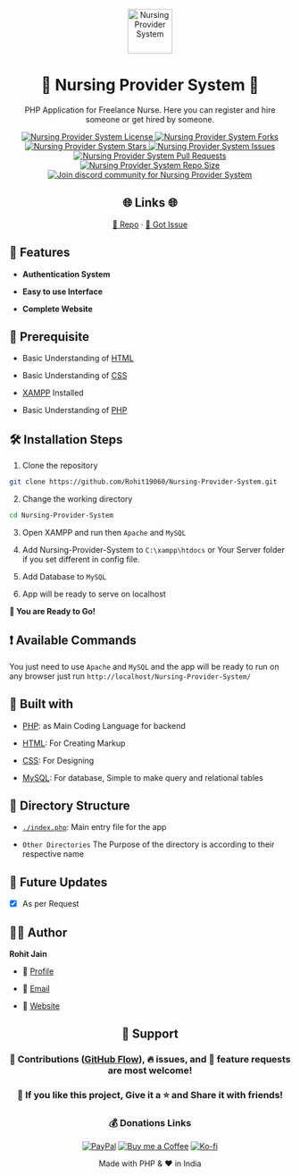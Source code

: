 <p align="center">
  <a href="https://github.com/Rohit19060/Nursing-Provider-System" title="Nursing Provider System">
    <img src="https://kingtechnologies.in/assets/images/logo.png" width="80px" alt="Nursing Provider System"/>
  </a>
</p>
<h1 align="center">🌟 Nursing Provider System 🌟</h1>
<p align="center">PHP Application for Freelance Nurse. Here you can register and hire someone or get hired by someone.</p>

<p align="center">
<a href="https://github.com/Rohit19060/Nursing-Provider-System/blob/master/LICENSE" title="License">
<img src="https://img.shields.io/github/license/Rohit19060/Nursing-Provider-System?label=License&logo=Github&style=flat-square" alt="Nursing Provider System License"/>
</a>
<a href="https://github.com/Rohit19060/Nursing-Provider-System/fork" title="Forks">
<img src="https://img.shields.io/github/forks/Rohit19060/Nursing-Provider-System?label=Forks&logo=Github&style=flat-square" alt="Nursing Provider System Forks"/>
</a>
<a href="https://github.com/Rohit19060/Nursing-Provider-System/stargazers" title="Stars">
<img src="https://img.shields.io/github/stars/Rohit19060/Nursing-Provider-System?label=Stars&logo=Github&style=flat-square" alt="Nursing Provider System Stars"/>
</a>
<a href="https://github.com/Rohit19060/Nursing-Provider-System/issues" title="Issues">
<img src="https://img.shields.io/github/issues/Rohit19060/Nursing-Provider-System?label=Issues&logo=Github&style=flat-square" alt="Nursing Provider System Issues"/>
</a>
<a href="https://github.com/Rohit19060/Nursing-Provider-System/pulls" title="Pull Requests">
<img src="https://img.shields.io/github/issues-pr/Rohit19060/Nursing-Provider-System?label=Pull%20Requests&logo=Github&style=flat-square" alt="Nursing Provider System Pull Requests"/>
</a>
<a href="https://github.com/Rohit19060/Nursing-Provider-System" title="Repo Size">
<img src="https://img.shields.io/github/repo-size/Rohit19060/Nursing-Provider-System?label=Repo%20Size&logo=Github&style=flat-square" alt="Nursing Provider System Repo Size"/>
</a>
<a href="https://discord.gg/2wpHNSjwm2" title="Join King Tech's Community">
<img src="https://img.shields.io/discord/737854816402800690?color=%236d82cb&label=Join%20Community&logo=discord&logoColor=%23FFFFFF&style=flat-square" alt="Join discord community for Nursing Provider System"/>
</a>
</p>

<h2 align="center">🌐 Links 🌐</h2>
<p align="center">
    <a href="https://github.com/Rohit19060/Nursing-Provider-System" title="Nursing Provider System Repo">📂 Repo</a>
    ·
    <a href="https://github.com/Rohit19060/Nursing-Provider-System/issues/new/choose" title="🐛Report Bug/🎊Request Feature">🚀 Got Issue</a>
</p>

## 🚀 Features

- **Authentication System**

- **Easy to use Interface**

- **Complete Website**

## 🦋 Prerequisite

- Basic Understanding of [HTML](https://youtu.be/JHv2jmnrLlA "HTML - First Step Towards Web Development")

- Basic Understanding of [CSS](https://youtu.be/d1tP7ow7HbQ "CSS - Second Step Towards Web Development")

- [XAMPP](https://www.apachefriends.org/download.html "XAMPP") Installed

- Basic Understanding of [PHP](https://www.php.net/ "PHP")

## 🛠️ Installation Steps

1. Clone the repository

```Bash
git clone https://github.com/Rohit19060/Nursing-Provider-System.git
```

2. Change the working directory

```Bash
cd Nursing-Provider-System
```

3. Open XAMPP and run then `Apache` and `MySQL`

4. Add Nursing-Provider-System to `C:\xampp\htdocs` or Your Server folder if you set different in config file.

5. Add Database to `MySQL`

6. App will be ready to serve on localhost

**🎇 You are Ready to Go!**

## ❗ Available Commands

You just need to use `Apache` and `MySQL` and the app will be ready to run on any browser just run `http://localhost/Nursing-Provider-System/`

## 👷 Built with

- [PHP](https://www.php.net/ "PHP"): as Main Coding Language for backend

- [HTML](https://youtu.be/JHv2jmnrLlA "HTML - First Step Towards Web Development"): For Creating Markup

- [CSS](https://youtu.be/d1tP7ow7HbQ "CSS - Second Step Towards Web Development"): For Designing

- [MySQL](https://www.mysql.com/): For database, Simple to make query and relational tables

## 📂 Directory Structure

- [`./index.php`](https://github.com/Rohit19060/Nursing-Provider-System/blob/main/index.php "Nursing Provider System"): Main entry file for the app

- `Other Directories` The Purpose of the directory is according to their respective name

## 🎊 Future Updates

- [x] As per Request

## 🧑🏻 Author

**Rohit Jain**

- 🌌 [Profile](https://github.com/Rohit19060 "Rohit Jain")

- 🏮 [Email](mailto:rohitjain19060@gmail.com?subject=Hi%20from%20Nursing%20Provider%20System "Hi!")

- 🦁 [Website](https://kingtechnologies.in "Welcome")

<h2 align="center">🤝 Support</h2>

<h3 align="center">🎀 Contributions (<a href="https://guides.github.com/introduction/flow" title="GitHub flow">GitHub Flow</a>), 🔥 issues, and 🥮 feature requests are most welcome!</h3>

<h3 align="center">💙 If you like this project, Give it a ⭐ and Share it with friends!</h3>
<h3 align="center">💰 Donations Links</h3>
<p align="center">
<a href="https://www.paypal.me/kingrohitJ" title="PayPal"><img src="https://kingtechnologies.in/assets/images/paypal.png" alt="PayPal"/></a>
<a href="https://www.buymeacoffee.com/rohitjain" title="Buy me a Coffee"><img src="https://kingtechnologies.in/assets/images/coffee.png" alt="Buy me a Coffee"/></a>
<a href="https://ko-fi.com/rohitjain" title="Ko-fi"><img src="https://kingtechnologies.in/assets/images/kofi.png" alt="Ko-fi"/></a>
</p>

<p align="center">Made with PHP & ❤️ in India</p>
